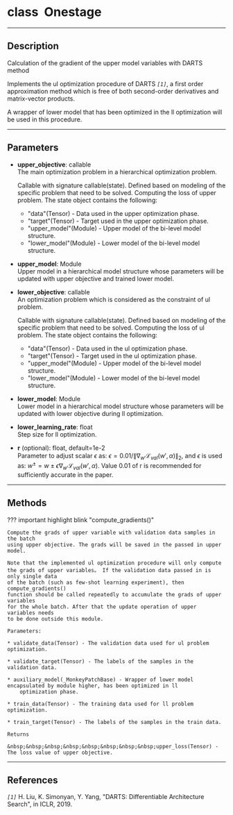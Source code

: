 # __class&nbsp;&nbsp;Onestage__
***
## Description
Calculation of the gradient of the upper model variables with DARTS method

Implements the ul optimization procedure of DARTS _`[1]`_, a first order approximation
method which is free of both second-order derivatives and matrix-vector products.

A wrapper of lower model that has been optimized in the ll optimization will
be used in this procedure.
***
## Parameters
* __upper_objective__: callable  
    The main optimization problem in a hierarchical optimization problem.
    
    Callable with signature callable(state). Defined based on modeling of
    the specific problem that need to be solved. Computing the loss of upper
    problem. The state object contains the following:
    
    - "data"(Tensor) - 
        Data used in the upper optimization phase.
    - "target"(Tensor) - 
        Target used in the upper optimization phase.
    - "upper_model"(Module) - 
        Upper model of the bi-level model structure.
    - "lower_model"(Module) - 
        Lower model of the bi-level model structure.

* __upper_model__: Module  
    Upper model in a hierarchical model structure whose parameters will be
    updated with upper objective and trained lower model.

* __lower_objective__: callable  
    An optimization problem which is considered as the constraint of ul problem.
    
    Callable with signature callable(state). Defined based on modeling of
    the specific problem that need to be solved. Computing the loss of ul
    problem. The state object contains the following:
    
    - "data"(Tensor) - 
        Data used in the ul optimization phase.
    - "target"(Tensor) - 
        Target used in the ul optimization phase.
    - "upper_model"(Module) - 
        Upper model of the bi-level model structure.
    - "lower_model"(Module) - 
        Lower model of the bi-level model structure.

* __lower_model__: Module  
    Lower model in a hierarchical model structure whose parameters will be
    updated with lower objective during ll optimization.

* __lower_learning_rate__: float  
    Step size for ll optimization.

* __r__ (optional): float, default=1e-2  
  Parameter to adjust scalar $\epsilon$ as: $\epsilon = 0.01/\|\nabla_{w'}\mathcal L_{val}(w',\alpha)\|_2$, and
  $\epsilon$ is used as: $w^\pm = w \pm \epsilon\nabla_{w'}\mathcal L_{val}(w',\alpha)$. Value 0.01 of r is
  recommended for sufficiently accurate in the paper.
  
***
## Methods
??? important highlight blink "compute_gradients()"

    Compute the grads of upper variable with validation data samples in the batch
    using upper objective. The grads will be saved in the passed in upper model.

    Note that the implemented ul optimization procedure will only compute
    the grads of upper variables。 If the validation data passed in is only single data
    of the batch (such as few-shot learning experiment), then compute_gradients()
    function should be called repeatedly to accumulate the grads of upper variables
    for the whole batch. After that the update operation of upper variables needs
    to be done outside this module.

    Parameters:

    * validate_data(Tensor) - The validation data used for ul problem optimization.

    * validate_target(Tensor) - The labels of the samples in the validation data.

    * auxiliary_model(_MonkeyPatchBase) - Wrapper of lower model encapsulated by module higher, has been optimized in ll
        optimization phase.

    * train_data(Tensor) - The training data used for ll problem optimization.

    * train_target(Tensor) - The labels of the samples in the train data.

    Returns

    &nbsp;&nbsp;&nbsp;&nbsp;&nbsp;&nbsp;&nbsp;&nbsp;upper_loss(Tensor) - The loss value of upper objective.
***
## References
_`[1]`_ H. Liu, K. Simonyan, Y. Yang, "DARTS: Differentiable Architecture Search",
     in ICLR, 2019.